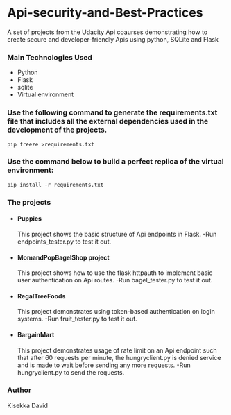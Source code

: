 # Api-security-and-Best-Practices
A set of projects from the Udacity Api coaurses demonstrating how to create secure and developer-friendly Apis using python, SQLite and Flask

### Main Technologies Used

* Python
* Flask
* sqlite
* Virtual environment


### Use the following command to generate the requirements.txt file that includes all the external dependencies used in the development of the projects.
```
pip freeze >requirements.txt
```

### Use the command below to build a perfect replica of the virtual environment:

```
pip install -r requirements.txt
```

### The projects 

* #### Puppies
  This project shows the basic structure of Api endpoints in Flask.
  -Run endpoints_tester.py to test it out.

* #### MomandPopBagelShop project
  This project shows how to use the flask httpauth to implement basic user authentication on Api routes.
  -Run bagel_tester.py to test it out.

* #### RegalTreeFoods
  This project demonstrates using token-based authentication on login systems.
  -Run fruit_tester.py to test it out.

* #### BargainMart
  This project demonstrates usage of rate limit on an Api endpoint such that after 60 requests per minute, the hungryclient.py is denied service and is made to wait before sending any more requests.
  -Run hungryclient.py to send the requests.


### Author 

Kisekka David
